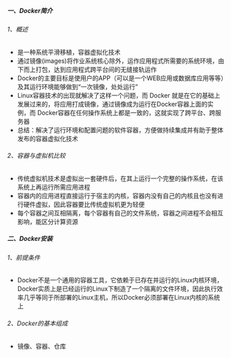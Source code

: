 ##### 一、Docker简介

###### 1、概述

- 是一种系统平滑移植，容器虚拟化技术
- 通过镜像(images)将作业系统核心除外，运作应用程式所需要的系统环境，由下而上打包，达到应用程式跨平台间的无缝接轨运作
- Docker的主要目标是使用户的APP（可以是一个WEB应用或数据库应用等等）及其运行环境能够做到“一次镜像，处处运行”
- Linux容器技术的出现就解决了这样一个问题，而 Docker 就是在它的基础上发展过来的，将应用打成镜像，通过镜像成为运行在Docker容器上面的实例，而 Docker容器在任何操作系统上都是一致的，这就实现了跨平台、跨服务器
- 总结：解决了运行环境和配置问题的软件容器，方便做持续集成并有助于整体发布的容器虚拟化技术

###### 2、容器与虚拟机比较

- 传统虚拟机技术是虚拟出一套硬件后，在其上运行一个完整的操作系统，在该系统上再运行所需应用进程
- 容器内的应用进程直接运行于宿主的内核，容器内没有自己的内核且也没有进行硬件虚拟，因此容器要比传统虚拟机更为轻便
- 每个容器之间互相隔离，每个容器有自己的文件系统，容器之间进程不会相互影响，能区分计算资源



##### 二、Docker安装

###### 1、前提条件

- Docker不是一个通用的容器工具，它依赖于已存在并运行的Linux内核环境，Docker实质上是已经运行的Linux下制造了一个隔离的文件环境，因此执行效率几乎等同于所部署的Linux主机，所以Docker必须部署在Linux内核的系统上

###### 2、Docker的基本组成

- 镜像、容器、仓库